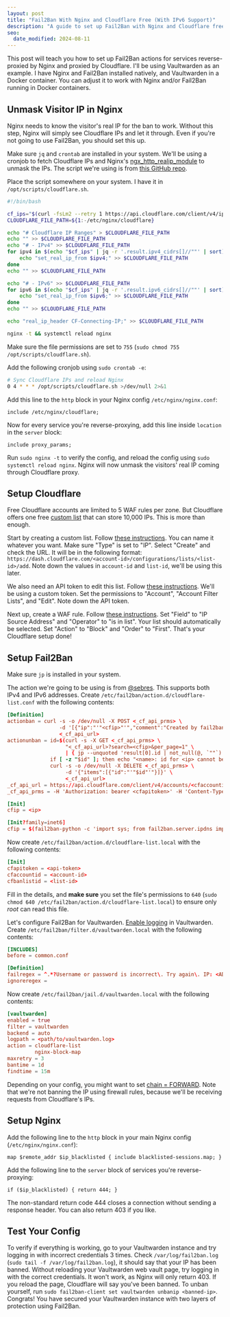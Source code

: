 ```yaml
---
layout: post
title: "Fail2Ban With Nginx and Cloudflare Free (With IPv6 Support)"
description: "A guide to set up Fail2Ban with Nginx and Cloudflare free plan with IPv6 support. Includes instructions to restore original visitor IP in Nginx."
seo:
  date_modified: 2024-08-11
---
```


This post will teach you how to set up Fail2Ban actions for services reverse-proxied by Nginx and proxied by Cloudflare. I'll be using Vaultwarden as an example. I have Nginx and Fail2Ban installed natively, and Vaultwarden in a Docker container. You can adjust it to work with Nginx and/or Fail2Ban running in Docker containers.

## Unmask Visitor IP in Nginx

Nginx needs to know the visitor's real IP for the ban to work. Without this step, Nginx will simply see Cloudflare IPs and let it through. Even if you're not going to use Fail2Ban, you should set this up.

Make sure `jq` and `crontab` are installed in your system. We'll be using a cronjob to fetch Cloudflare IPs and Nginx's [ngx_http_realip_module](https://nginx.org/en/docs/http/ngx_http_realip_module.html) to unmask the IPs. The script we're using is from [this GitHub repo](https://github.com/jaapmarcus/nginx-cloudflare-real-ip/tree/use-api-instead).

Place the script somewhere on your system. I have it in `/opt/scripts/cloudflare.sh`.

```bash
#!/bin/bash

cf_ips="$(curl -fsLm2 --retry 1 https://api.cloudflare.com/client/v4/ips)"
CLOUDFLARE_FILE_PATH=${1:-/etc/nginx/cloudflare}

echo "# Cloudflare IP Ranges" > $CLOUDFLARE_FILE_PATH
echo "" >> $CLOUDFLARE_FILE_PATH
echo "# - IPv4" >> $CLOUDFLARE_FILE_PATH
for ipv4 in $(echo "$cf_ips" | jq -r '.result.ipv4_cidrs[]//""' | sort); do
    echo "set_real_ip_from $ipv4;" >> $CLOUDFLARE_FILE_PATH
done
echo "" >> $CLOUDFLARE_FILE_PATH

echo "# - IPv6" >> $CLOUDFLARE_FILE_PATH
for ipv6 in $(echo "$cf_ips" | jq -r '.result.ipv6_cidrs[]//""' | sort); do
    echo "set_real_ip_from $ipv6;" >> $CLOUDFLARE_FILE_PATH
done
echo "" >> $CLOUDFLARE_FILE_PATH

echo "real_ip_header CF-Connecting-IP;" >> $CLOUDFLARE_FILE_PATH

nginx -t && systemctl reload nginx
```

Make sure the file permissions are set to `755` (`sudo chmod 755 /opt/scripts/cloudflare.sh`).

Add the following cronjob using `sudo crontab -e`:

```bash
# Sync Cloudflare IPs and reload Nginx
0 4 * * * /opt/scripts/cloudflare.sh >/dev/null 2>&1
```

Add this line to the `http` block in your Nginx config `/etc/nginx/nginx.conf`:

```nginx
include /etc/nginx/cloudflare;
```

Now for every service you're reverse-proxying, add this line inside `location` in the `server` block:

```nginx
include proxy_params;
```

Run `sudo nginx -t` to verify the config, and reload the config using `sudo systemctl reload nginx`. Nginx will now unmask the visitors' real IP coming through Cloudflare proxy.

## Setup Cloudflare

Free Cloudflare accounts are limited to 5 WAF rules per zone. But Cloudflare offers one free [custom list](https://developers.cloudflare.com/waf/tools/lists/custom-lists/) that can store 10,000 IPs. This is more than enough.

Start by creating a custom list. Follow [these instructions](https://developers.cloudflare.com/waf/tools/lists/create-dashboard/). You can name it whatever you want. Make sure "Type" is set to "IP". Select "Create" and check the URL. It will be in the following format: `https://dash.cloudflare.com/<account-id>/configurations/lists/<list-id>/add`. Note down the values in `account-id` and `list-id`, we'll be using this later.

We also need an API token to edit this list. Follow [these instructions](https://developers.cloudflare.com/fundamentals/api/get-started/create-token/). We'll be using a custom token. Set the permissions to "Account", "Account Filter Lists", and "Edit". Note down the API token.

Next up, create a WAF rule. Follow [these instructions](https://developers.cloudflare.com/waf/custom-rules/create-dashboard/). Set "Field" to "IP Source Address" and "Operator" to "is in list". Your list should automatically be selected. Set "Action" to "Block" and "Order" to "First". That's your Cloudflare setup done!

## Setup Fail2Ban

Make sure `jp` is installed in your system.

The action we're going to be using is from [@sebres](https://gist.github.com/Xunnamius/6057a660d06bcf13cc1f478af9131423?permalink_comment_id=5049552#gistcomment-5049552). This supports both IPv4 and IPv6 addresses. Create `/etc/fail2ban/action.d/cloudflare-list.conf` with the following contents:

```toml
[Definition]
actionban = curl -s -o /dev/null -X POST <_cf_api_prms> \
                 -d '[{"ip":"'"<cfip>"'","comment":"Created by fail2ban <name>"}]' \
                 <_cf_api_url>
actionunban = id=$(curl -s -X GET <_cf_api_prms> \
                   "<_cf_api_url>?search=<cfip>&per_page=1" \
                   | { jp --unquoted 'result[0].id | not_null(@, `""`)' 2>/dev/null; })
              if [ -z "$id" ]; then echo "<name>: id for <ip> cannot be found"; exit 0; fi;
              curl -s -o /dev/null -X DELETE <_cf_api_prms> \
                   -d '{"items":[{"id":"'"$id"'"}]}' \
                   <_cf_api_url>
_cf_api_url = https://api.cloudflare.com/client/v4/accounts/<cfaccountid>/rules/lists/<cfbanlistid>/items
_cf_api_prms = -H 'Authorization: bearer <cfapitoken>' -H 'Content-Type: application/json'

[Init]
cfip = <ip>

[Init?family=inet6]
cfip = $(fail2ban-python -c 'import sys; from fail2ban.server.ipdns import IPAddr; a = IPAddr(sys.argv[1]+"/"+sys.argv[2]); print(str(a))' "<ip>" 64)
```

Now create `/etc/fail2ban/action.d/cloudflare-list.local` with the following contents:

```toml
[Init]
cfapitoken = <api-token>
cfaccountid = <account-id>
cfbanlistid = <list-id>
```

Fill in the details, and **make sure** you set the file's permissions to `640` (`sudo chmod 640 /etc/fail2ban/action.d/cloudflare-list.local`) to ensure only _root_ can read this file.

Let's configure Fail2Ban for Vaultwarden. [Enable logging](https://github.com/dani-garcia/vaultwarden/wiki/Logging) in Vaultwarden. Create `/etc/fail2ban/filter.d/vaultwarden.local` with the following contents:

```toml
[INCLUDES]
before = common.conf

[Definition]
failregex = ^.*?Username or password is incorrect\. Try again\. IP: <ADDR>\. Username:.*$
ignoreregex =
```

Now create `/etc/fail2ban/jail.d/vaultwarden.local` with the following contents:

```toml
[vaultwarden]
enabled = true
filter = vaultwarden
backend = auto
logpath = <path/to/vaultwarden.log>
action = cloudflare-list
         nginx-block-map
maxretry = 3
bantime = 1d
findtime = 15m
```

Depending on your config, you might want to set [chain = FORWARD](https://github.com/dani-garcia/vaultwarden/wiki/Fail2Ban-Setup#note-for-docker-users). Note that we're not banning the IP using firewall rules, because we'll be receiving requests from Cloudflare's IPs.

## Setup Nginx

Add the following line to the `http` block in your main Nginx config (`/etc/nginx/nginx.conf`):

```nginx
map $remote_addr $ip_blacklisted { include blacklisted-sessions.map; }
```

Add the following line to the `server` block of services you're reverse-proxying:

```nginx
if ($ip_blacklisted) { return 444; }
```

The non-standard return code 444 closes a connection without sending a response header. You can also return 403 if you like.

## Test Your Config

To verify if everything is working, go to your Vaultwarden instance and try logging in with incorrect credentials 3 times. Check `/var/log/fail2ban.log` (`sudo tail -f /var/log/fail2ban.log`), it should say that your IP has been banned. Without reloading your Vaultwarden web vault page, try logging in with the correct credentials. It won't work, as Nginx will only return 403. If you reload the page, Cloudflare will say you've been banned. To unban yourself, run `sudo fail2ban-client set vaultwarden unbanip <banned-ip>`. Congrats! You have secured your Vaultwarden instance with two layers of protection using Fail2Ban.
